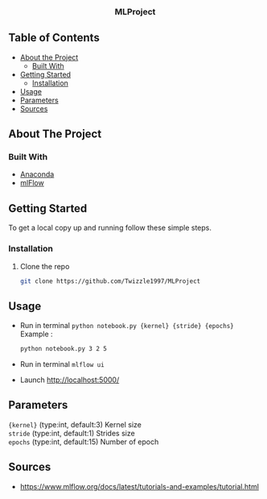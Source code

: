 <!-- PROJECT LOGO -->
<br />
<p align="center">
  <h3 align="center">MLProject</h3>
</p>

<!-- TABLE OF CONTENTS -->
## Table of Contents

* [About the Project](#about-the-project)
  * [Built With](#built-with)
* [Getting Started](#getting-started)
  * [Installation](#installation)
* [Usage](#usage)
* [Parameters](#parameters)
* [Sources](#sources)

<!-- ABOUT THE PROJECT -->
## About The Project

### Built With

* [Anaconda](https://www.anaconda.com/)
* [mlFlow](https://mlflow.org/)

<!-- GETTING STARTED -->
## Getting Started

To get a local copy up and running follow these simple steps.

### Installation

1. Clone the repo

    ```sh
    git clone https://github.com/Twizzle1997/MLProject
    ```

<!-- USAGE EXAMPLES -->
## Usage

* Run in terminal ```python notebook.py {kernel} {stride} {epochs}```  
Example :
    ```sh
    python notebook.py 3 2 5
    ```

* Run in terminal ```mlflow ui```  
* Launch [http://localhost:5000/](http://localhost:5000/)

## Parameters
```{kernel}``` (type:int, default:3) Kernel size  
```stride``` (type:int, default:1) Strides size  
```epochs``` (type:int, default:15) Number of epoch  


## Sources

* https://www.mlflow.org/docs/latest/tutorials-and-examples/tutorial.html
